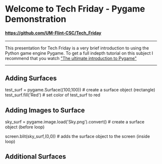 # Welcome to Tech Friday - Pygame Demonstration
#### https://github.com/UM-Flint-CSC/Tech_Friday
***
This presentation for Tech Friday is a very brief introduction to using the Python game engine Pygame. 
To get a full indepth tutorial on this subject I recommend that you watch ["The ultimate introduction to Pygame"](https://youtu.be/AY9MnQ4x3zk?si=eHUOPduFXs4LrxJO)
***
## Adding Surfaces
test_surf = pygame.Surface((100,100)) # create a surface object (rectangle)
test_surf.fill('Red') # set color of test_surf to red

## Adding Images to Surface
sky_surf = pygame.image.load('Sky.png').convert() # create a surface object (before loop)

screen.blit(sky_surf,(0,0)) # adds the surface object to the screen (inside loop)

## Additional Surfaces

